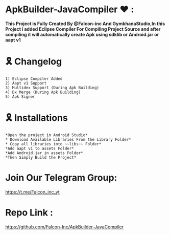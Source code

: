 # ApkBuilder-JavaCompiler ♥️ :

**This Project is Fully Created By @Falcon-inc And GymkhanaStudio,In this Project i added Eclipse Compiler For Compiling  Project Source and after compiling it will automatically create Apk using sdklib or Android.jar or aapt v1**

# 🎗 Changelog
```
1) Eclipse Compiler Added
2) Aapt v1 Support
3) Multidex Support (During Apk Building)
4) Dx Merge (During Apk Building)
5) Apk Signer

```

# 🎗 Installations
```
*Open the project in Android Studio*
* Download Available Libraries From the Library Folder*
* Copy all libraries into ~~libs~~ Folder*
*Add aapt v1 to assets Folder*
*Add Android.jar in assets Folder*
*Then Simply Build the Project*
```
# Join Our Telegram Group:
https://t.me/Falcon_inc_yt

# Repo Link :
https://github.com/Falcon-Inc/ApkBuilder-JavaCompiler
